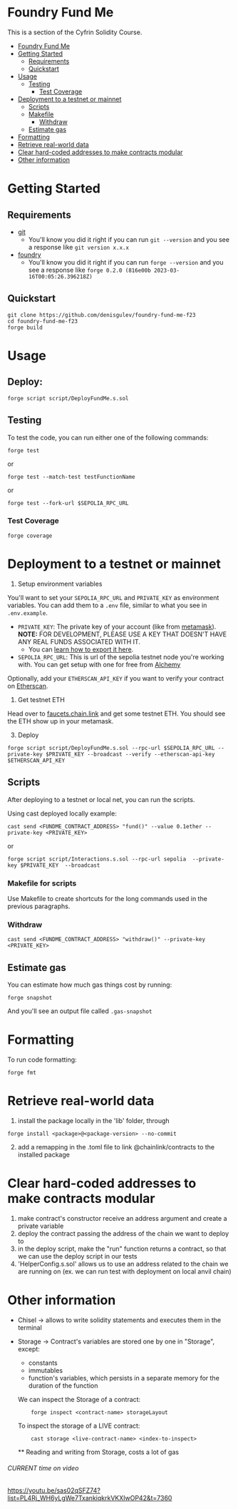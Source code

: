 # Foundry Fund Me

This is a section of the Cyfrin Solidity Course.

- [Foundry Fund Me](#foundry-fund-me)
- [Getting Started](#getting-started)
  - [Requirements](#requirements)
  - [Quickstart](#quickstart)
- [Usage](#usage)
  - [Testing](#testing)
    - [Test Coverage](#test-coverage)
- [Deployment to a testnet or mainnet](#deployment-to-a-testnet-or-mainnet)
  - [Scripts](#scripts)
  - [Makefile](#makefile-for-scripts)
    - [Withdraw](#withdraw)
  - [Estimate gas](#estimate-gas)
- [Formatting](#formatting)
- [Retrieve real-world data](#retrieve-real-world-data)
- [Clear hard-coded addresses to make contracts modular](#clear-hard-coded-addresses-to-make-contracts-modular)
- [Other information](#other-information)


# Getting Started

## Requirements

- [git](https://git-scm.com/book/en/v2/Getting-Started-Installing-Git)
  - You'll know you did it right if you can run `git --version` and you see a response like `git version x.x.x`
- [foundry](https://getfoundry.sh/)
  - You'll know you did it right if you can run `forge --version` and you see a response like `forge 0.2.0 (816e00b 2023-03-16T00:05:26.396218Z)`


## Quickstart

```
git clone https://github.com/denisgulev/foundry-fund-me-f23
cd foundry-fund-me-f23
forge build
```

# Usage

## Deploy:

```
forge script script/DeployFundMe.s.sol
```

## Testing

To test the code, you can run either one of the following commands:

```
forge test
```

or 

```
forge test --match-test testFunctionName
```

or

```
forge test --fork-url $SEPOLIA_RPC_URL
```

### Test Coverage

```
forge coverage
```


# Deployment to a testnet or mainnet

1. Setup environment variables

You'll want to set your `SEPOLIA_RPC_URL` and `PRIVATE_KEY` as environment variables. You can add them to a `.env` file, similar to what you see in `.env.example`.

- `PRIVATE_KEY`: The private key of your account (like from [metamask](https://metamask.io/)). **NOTE:** FOR DEVELOPMENT, PLEASE USE A KEY THAT DOESN'T HAVE ANY REAL FUNDS ASSOCIATED WITH IT.
  - You can [learn how to export it here](https://metamask.zendesk.com/hc/en-us/articles/360015289632-How-to-Export-an-Account-Private-Key).
- `SEPOLIA_RPC_URL`: This is url of the sepolia testnet node you're working with. You can get setup with one for free from [Alchemy](https://alchemy.com/?a=673c802981)

Optionally, add your `ETHERSCAN_API_KEY` if you want to verify your contract on [Etherscan](https://etherscan.io/).

1. Get testnet ETH

Head over to [faucets.chain.link](https://faucets.chain.link/) and get some testnet ETH. You should see the ETH show up in your metamask.

3. Deploy

```
forge script script/DeployFundMe.s.sol --rpc-url $SEPOLIA_RPC_URL --private-key $PRIVATE_KEY --broadcast --verify --etherscan-api-key $ETHERSCAN_API_KEY
```

## Scripts

After deploying to a testnet or local net, you can run the scripts. 

Using cast deployed locally example: 

```
cast send <FUNDME_CONTRACT_ADDRESS> "fund()" --value 0.1ether --private-key <PRIVATE_KEY>
```

or
```
forge script script/Interactions.s.sol --rpc-url sepolia  --private-key $PRIVATE_KEY  --broadcast
```

### Makefile for scripts

Use Makefile to create shortcuts for the long commands used in the previous paragraphs.

### Withdraw

```
cast send <FUNDME_CONTRACT_ADDRESS> "withdraw()" --private-key <PRIVATE_KEY>
```

## Estimate gas

You can estimate how much gas things cost by running:

```
forge snapshot
```

And you'll see an output file called `.gas-snapshot`


# Formatting


To run code formatting:
```
forge fmt
```


# Retrieve real-world data

1. install the package locally in the 'lib' folder, through 
```
forge install <package>@<package-version> --no-commit
```
2. add a remapping in the .toml file to link @chainlink/contracts to the installed package


# Clear hard-coded addresses to make contracts modular

1. make contract's constructor receive an address argument and create a private variable
2. deploy the contract passing the address of the chain we want to deploy to
3. in the deploy script, make the "run" function returns a contract, so that we can use 
    the deploy script in our tests
4. 'HelperConfig.s.sol' allows us to use an address related to the chain we are running on (ex. we can run test with deployment on local anvil chain)


# Other information

- Chisel -> allows to write solidity statements and executes them in the terminal

- Storage -> Contract's variables are stored one by one in "Storage", except:
    - constants
    - immutables
    - function's variables, which persists in a separate memory for the duration of the function

    We can inspect the Storage of a contract:
    ```
        forge inspect <contract-name> storageLayout
    ```

    To inspect the storage of a LIVE contract:
    ```
        cast storage <live-contract-name> <index-to-inspect>
    ```

    ** Reading and writing from Storage, costs a lot of gas


###### CURRENT time on video

https://youtu.be/sas02qSFZ74?list=PL4Rj_WH6yLgWe7TxankiqkrkVKXIwOP42&t=7360
